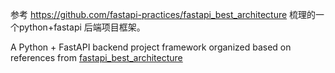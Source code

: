 参考 https://github.com/fastapi-practices/fastapi_best_architecture 梳理的一个python+fastapi 后端项目框架。

A Python + FastAPI backend project framework organized based on references from [fastapi_best_architecture](https://github.com/fastapi-practices/fastapi_best_architecture)
